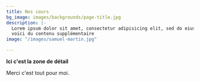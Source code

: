 ```yaml
---
title: Nos cours
bg_image: images/backgrounds/page-title.jpg
description: |-
  Lorem ipsum dolor sit amet, consectetur adipisicing elit, sed do eiusmod tempor incididunt ut labore. dolore magna aliqua. Ut enim ad minim veniam, quis nostrud.
  voici du contenu supplémentaire
image: "/images/samuel-martin.jpg"

---
```

**Ici c'est la zone de détail**

Merci c'est tout pour moi.